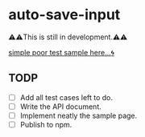 # auto-save-input
:warning::warning:This is still in development.:warning::warning:

[simple poor test sample here...:cyclone:](https://yoshi3.github.io/auto-save-input/)

## TODP
- [ ] Add all test cases left to do.
- [ ] Write the API document.
- [ ] Implement neatly the sample page.
- [ ] Publish to npm.
